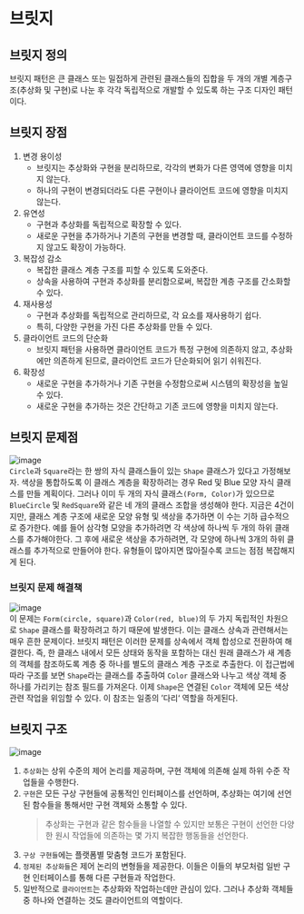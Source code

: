 # 브릿지
## 브릿지 정의
브릿지 패턴은 큰 클래스 또는 밀접하게 관련된 클래스들의 집합을 두 개의 개별 계층구조(추상화 및 구현)로 나눈 후 각각 독립적으로 개발할 수 있도록 하는 구조 디자인 패턴이다.

## 브릿지 장점
1. 변경 용이성
   - 브릿지는 추상화와 구현을 분리하므로, 각각의 변화가 다른 영역에 영향을 미치지 않는다.
   - 하나의 구현이 변경되더라도 다른 구현이나 클라이언트 코드에 영향을 미치지 않는다.
2. 유연성
   - 구현과 추상화를 독립적으로 확장할 수 있다.
   - 새로운 구현을 추가하거나 기존의 구현을 변경할 때, 클라이언트 코드를 수정하지 않고도 확장이 가능하다.
3. 복잡성 감소
   - 복잡한 클래스 계층 구조를 피할 수 있도록 도와준다.
   - 상속을 사용하여 구현과 추상화를 분리함으로써, 복잡한 계층 구조를 간소화할 수 있다.
4. 재사용성
   - 구현과 추상화를 독립적으로 관리하므로, 각 요소를 재사용하기 쉽다.
   - 특히, 다양한 구현을 가진 다른 추상화를 만들 수 있다.
5. 클라이언트 코드의 단순화
   - 브릿지 패턴을 사용하면 클라이언트 코드가 특정 구현에 의존하지 않고, 추상화에만 의존하게 된므로, 클라이언트 코드가 단순화되어 읽기 쉬워진다.
6. 확장성
   - 새로운 구현을 추가하거나 기존 구현을 수정함으로써 시스템의 확장성을 높일 수 있다.
   - 새로운 구현을 추가하는 것은 간단하고 기존 코드에 영향을 미치지 않는다.
   
## 브릿지 문제점
![image](https://github.com/backgame1312/DesignPattern/assets/127277391/54097de1-5b7d-4f7c-a77c-c356f671e0c4)   
``Circle``과 ``Square``라는 한 쌍의 자식 클래스들이 있는 ``Shape`` 클래스가 있다고 가정해보자. 색상을 통합하도록 이 클래스 계층을 확장하려는 경우 Red 및 Blue 모양 자식 클래스를 만들 계획이다. 그러나 이미 두 개의 자식 클래스``(Form, Color)``가 있으므로 ``BlueCircle`` 및 ``RedSquare``와 같은 네 개의 클래스 조합을 생성해야 한다. 지금은 4건이지만, 클래스 계층 구조에 새로운 모양 유형 및 색상을 추가하면 이 수는 기하 급수적으로 증가한다. 예를 들어 삼각형 모양을 추가하려면 각 색상에 하나씩 두 개의 하위 클래스를 추가해야한다. 그 후에 새로운 색상을 추가하려면, 각 모양에 하나씩 3개의 하위 클래스를 추가적으로 만들어야 한다. 유형들이 많아지면 많아질수록 코드는 점점 복잡해지게 된다.

### 브릿지 문제 해결책
![image](https://github.com/backgame1312/DesignPattern/assets/127277391/57d248c9-e44e-4d3a-97b7-f6f6553a024f)   
이 문제는 ``Form(circle, square)``과 ``Color(red, blue)``의 두 가지 독립적인 차원으로 ``Shape`` 클래스를 확장하려고 하기 때문에 발생한다. 이는 클래스 상속과 관련해서는 매우 흔한 문제이다.
브릿지 패턴은 이러한 문제를 상속에서 객체 합성으로 전환하여 해결한다. 즉, 한 클래스 내에서 모든 상태와 동작을 포함하는 대신 원래 클래스가 새 계층의 객체를 참조하도록 계층 중 하나를 별도의 클래스 계층 구조로 추출한다. 이 접근법에 따라 구조를 보면 ``Shape``라는 클래스를 추출하여 ``Color`` 클래스와 나누고 색상 객체 중 하나를 가리키는 참조 필드를 가져온다. 이제 ``Shape``은 연결된 ``Color`` 객체에 모든 색상 관련 작업을 위임할 수 있다. 이 참조는 일종의 ’다리‘ 역할을 하게된다.

## 브릿지 구조
![image](https://github.com/backgame1312/DesignPattern/assets/127277391/be6c8429-1162-4617-9fff-d4fdb0b4314e)
1. ``추상화``는 상위 수준의 제어 논리를 제공하며, 구현 객체에 의존해 실제 하위 수준 작업들을 수행한다.
2. ``구현``은 모든 구상 구현들에 공통적인 인터페이스를 선언하며, 추상화는 여기에 선언된 함수들을 통해서만 구현 객체와 소통할 수 있다.
   > 추상화는 구현과 같은 함수들을 나열할 수 있지만 보통은 구현이 선언한 다양한 원시 작업들에 의존하는 몇 가지 복잡한 행동들을 선언한다.
3. ``구상 구현들``에는 플랫폼별 맞춤형 코드가 포함된다.
4. ``정제된 추상화들``은 제어 논리의 변형들을 제공한다. 이들은 이들의 부모처럼 일반 구현 인터페이스를 통해 다른 구현들과 작업한다.
5. 일반적으로 ``클라이언트``는 추상화와 작업하는데만 관심이 있다. 그러나 추상화 객체들 중 하나와 연결하는 것도 클라이언트의 역할이다.

